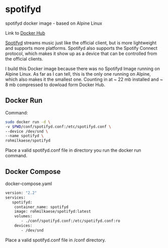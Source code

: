 # spotifyd
spotifyd docker image - based on Alpine Linux

Link to [Docker Hub](https://hub.docker.com/r/rohmilkaese/spotifyd)

[Spotifyd](https://github.com/Spotifyd/spotifyd) streams music just like the official client, but is more lightweight and supports more platforms. Spotifyd also supports the Spotify Connect protocol, which makes it show up as a device that can be controlled from the official clients.

I build this Docker image because there was no Spotifyd Image running on Alpine Linux. As far as I can tell, this is the only one running on Alpine, which also makes it the smallest one. Counting in at ~ 22 mb installed and ~ 8 mb compressed to dowload form Docker Hub.

## Docker Run

Command:

```bash
sudo docker run -d \
-v $PWD/conf/spotifyd.conf:/etc/spotifyd.conf \
--device /dev/snd \
--name spotifyd \
rohmilkaese/spotifyd
```
Place a valid spotifyd.conf file in directory you run the docker run command.

## Docker Compose

docker-compose.yaml
```bash
version: "2.2"
services:
   spotifyd:
    container_name: spotifyd
    image: rohmilkaese/spotifyd:latest
    volumes:
       - ./conf/spotifyd.conf:/etc/spotifyd.conf:ro
    devices:
       - /dev/snd
```
Place a valid spotifyd.conf file in /conf directory.
